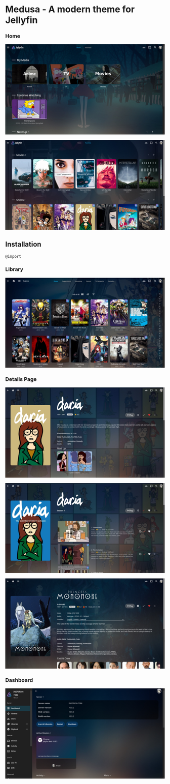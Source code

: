 # Medusa - A modern theme for Jellyfin

### Home
![](.github/images/Homescreen.jpg)

![](.github/images/Favourites.jpg)


## Installation
```
@import
```


### Library
![](.github/images/Library_Posterview.jpg)


### Details Page
![](.github/images/SeriesOverview.jpg)

![](.github/images/Season.jpg)

![](.github/images/MovieOverview.jpg)


### Dashboard
![](.github/images/Dashboard.jpg)
